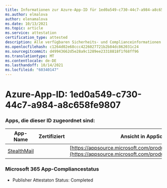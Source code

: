 ```yaml
---
title: Informationen zur Azure-App-ID für 1ed0a549-c730-44c7-a984-a8c658fe9807
ms.author: elmalova
author: elenamalova
ms.date: 10/13/2021
ms.topic: article
ms.service: attestation
certification_type: attested
description: Alle verfügbaren Sicherheits- und Complianceinformationen für 1ed0a549-c730-44c7-a984-a8c658fe9807.
ms.openlocfilehash: c1264d02e68ccc4226027721b2b84dc862031c24
ms.sourcegitcommit: d49943662d5e28a9c1289ee23318818f1f68ff96
ms.translationtype: MT
ms.contentlocale: de-DE
ms.lasthandoff: 10/14/2021
ms.locfileid: "60340147"
---
```

# <a name="azure-app-id-1ed0a549-c730-44c7-a984-a8c658fe9807"></a>Azure-App-ID: 1ed0a549-c730-44c7-a984-a8c658fe9807


### <a name="apps-associated-with-this-id"></a>Apps, die dieser ID zugeordnet sind:
| **App-Name** | **Zertifiziert** | **Ansicht in AppSource** |
|--------------|---------------|-----------------------|
| [StealthMail](https://docs.microsoft.com/microsoft-365-app-certification/forward/WA200001748) |  | [https://appsource.microsoft.com/product/office/WA200001748](https://appsource.microsoft.com/product/office/WA200001748) |

### <a name="microsoft-365-app-compliance-status"></a>Microsoft 365 App-Compliancestatus
- Publisher Attestaton Status: Completed
